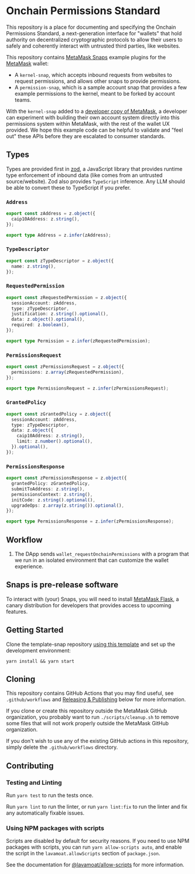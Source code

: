 # Onchain Permissions Standard

This repository is a place for documenting and specifying the Onchain Permissions Standard, a next-generation interface for "wallets" that hold authority on decentralized cryptographic protocols to allow their users to safely and coherently interact with untrusted third parties, like websites.

This repository contains [MetaMask Snaps](https://snaps.metamask.io) example plugins for the [MetaMask](https://metamask.io) wallet:
- A `kernel-snap`, which accepts inbound requests from websites to request permissions, and allows other snaps to provide permissions.
- A `permission-snap`, which is a sample account snap that provides a few example permissions to the kernel, meant to be forked by account teams.

With the `kernel-snap` added to a [developer copy of MetaMask](https://metamask.io/flask), a developer can experiment with building their own account system directly into this permissions system within MetaMask, with the rest of the wallet UX provided. We hope this example code can be helpful to validate and "feel out" these APIs before they are escalated to consumer standards.
  
## Types

Types are provided first in [zod](https://www.npmjs.com/package/zod), a JavaScript library that provides runtime type enforcement of inbound data (like comes from an untrusted source/website). Zod also provides `TypeScript` inference. Any LLM should be able to convert these to TypeScript if you prefer.

### `Address`

```typescript
export const zAddress = z.object({
  caip10Address: z.string(),
});

export type Address = z.infer(zAddress);
```

### `TypeDescriptor`

```typescript
export const zTypeDescriptor = z.object({
  name: z.string(),
});
```

### `RequestedPermission`

```typescript
export const zRequestedPermission = z.object({
  sessionAccount: zAddress,
  type: zTypeDescriptor,
  justification: z.string().optional(),
  data: z.object().optional(),
  required: z.boolean(),
});

export type Permission = z.infer(zRequestedPermission);
```

### `PermissionsRequest`

```typescript
export const zPermissionsRequest = z.object({
  permissions: z.array(zRequestedPermission),
});

export type PermissionsRequest = z.infer(zPermissionsRequest);
```

### `GrantedPolicy`

```typescript
export const zGrantedPolicy = z.object({
  sessionAccount: zAddress,
  type: zTypeDescriptor,
  data: z.object({
    caip10Address: z.string(),
    limit: z.number().optional(),
  }).optional(),
});
```

### `PermissionsResponse`

```typescript
export const zPermissionsResponse = z.object({
  grantedPolicy: zGrantedPolicy,
  submitToAddress: z.string(),
  permissionsContext: z.string(),
  initCode: z.string().optional(),
  upgradeOps: z.array(z.string()).optional(),
});

export type PermissionsResponse = z.infer(zPermissionsResponse);
```

## Workflow

1. The DApp sends `wallet_requestOnchainPermissions` with a program that we run in an isolated environment that
can customize the wallet experience.

## Snaps is pre-release software

To interact with (your) Snaps, you will need to install [MetaMask Flask](https://metamask.io/flask/),
a canary distribution for developers that provides access to upcoming features.

## Getting Started

Clone the template-snap repository [using this template](https://github.com/MetaMask/template-snap-monorepo/generate)
and set up the development environment:

```shell
yarn install && yarn start
```

## Cloning

This repository contains GitHub Actions that you may find useful, see
`.github/workflows` and [Releasing & Publishing](https://github.com/MetaMask/template-snap-monorepo/edit/main/README.md#releasing--publishing)
below for more information.

If you clone or create this repository outside the MetaMask GitHub organization,
you probably want to run `./scripts/cleanup.sh` to remove some files that will
not work properly outside the MetaMask GitHub organization.

If you don't wish to use any of the existing GitHub actions in this repository,
simply delete the `.github/workflows` directory.

## Contributing

### Testing and Linting

Run `yarn test` to run the tests once.

Run `yarn lint` to run the linter, or run `yarn lint:fix` to run the linter and
fix any automatically fixable issues.

### Using NPM packages with scripts

Scripts are disabled by default for security reasons. If you need to use NPM
packages with scripts, you can run `yarn allow-scripts auto`, and enable the
script in the `lavamoat.allowScripts` section of `package.json`.

See the documentation for [@lavamoat/allow-scripts](https://github.com/LavaMoat/LavaMoat/tree/main/packages/allow-scripts)
for more information.
